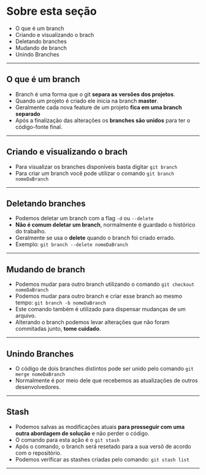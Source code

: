# Sobre esta seção

- O que é um branch
- Criando e visualizando o brach
- Deletando branches
- Mudando de branch
- Unindo Branches

---

## O que é um branch

- Branch é uma forma que o git **separa as versões dos projetos**.
- Quando um projeto é criado ele inicia na branch **master**.
- Geralmente cada nova feature de um projeto **fica em uma branch separado**
- Após a finalização das alterações os **branches são unidos** para ter o código-fonte final.

---

## Criando e visualizando o brach

- Para visualizar os branches disponíveis basta digitar `git branch`
- Para criar um branch você pode utilizar o comando `git branch nomeDaBranch`

---

## Deletando branches

- Podemos deletar um branch com a flag `-d` ou `--delete`
- **Não é comum deletar um branch**, normalmente é guardado o histórico do trabalho.
- Geralmente se usa o **delete** quando o branch foi criado errado.
- Exemplo: `git branch --delete nomeDaBranch`

---

## Mudando de branch

- Podemos mudar para outro branch utilizando o comando `git checkout nomeDaBranch`
- Podemos mudar para outro branch e criar esse branch ao mesmo tempo: `git branch -b nomeDaBranch`
- Este comando também é utilizado para dispensar mudanças de um arquivo.
- Alterando o branch podemos levar alterações que não foram commitadas junto, **tome cuidado**.

---

## Unindo Branches

- O código de dois branches distintos pode ser unido pelo comando `git merge nomeDaBranch`
- Normalmente é por meio dele que recebemos as atualizações de outros desenvolvedores.

---

## Stash

- Podemos salvas as modificações atuais **para prosseguir com uma outra abordagem de solução** e não perder o código.
- O comando para esta ação é o `git stash`
- Após o comando, o branch será resetado para a sua versõ de acordo com o repositório.
- Podemos verificar as stashes criadas pelo comando: `git stash list`

---
